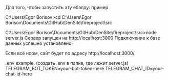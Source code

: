 Для того, чтобы запустить эту ебалду:
пример 

C:\Users\Egor Borisov>cd C:\Users\Egor Borisov\Documents\GitHub\DenSite\fireproject\src

C:\Users\Egor Borisov\Documents\GitHub\DenSite\fireproject\src>node server.js
Сервер запущен на http://localhost:3000
Подключение к базе данных успешно установлено!

 Если всё норм, сайт будет по адресу http://localhost:3000/

.env example:  (создать .env в папке, где лежит server.js)
TELEGRAM_BOT_TOKEN=your-bot-token-here
TELEGRAM_CHAT_ID=your-chat-id-here
